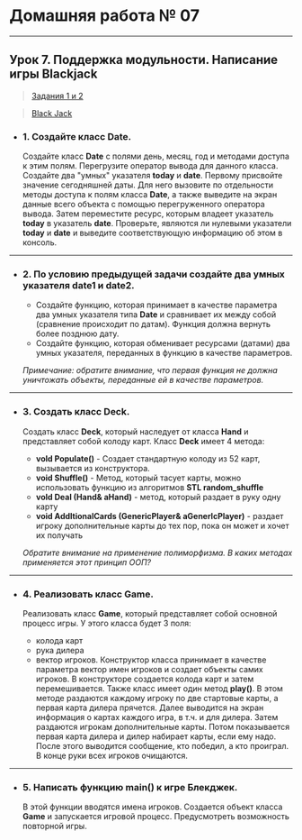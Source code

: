 # Домашняя работа № 07
-------------------------------
## Урок 7. Поддержка модульности. Написание игры Blackjack

> [Задания 1 и 2](lesson_07.cpp)

> [Black Jack](BlackJack)

- ### 1. Создайте класс Date.

    Создайте класс **Date** с полями день, месяц, год и методами доступа к этим полям. Перегрузите оператор вывода для данного класса. Создайте два "умных" указателя **today** и **date**. Первому присвойте значение сегодняшней даты. Для него вызовите по отдельности методы доступа к полям класса **Date**, а также выведите на экран данные всего объекта с помощью перегруженного оператора вывода. Затем переместите ресурс, которым владеет указатель **today** в указатель **date**. Проверьте, являются ли нулевыми указатели **today** и **date** и выведите соответствующую информацию об этом в консоль.
-------------------------------
- ### 2. По условию предыдущей задачи создайте два умных указателя date1 и date2.
    - Создайте функцию, которая принимает в качестве параметра два умных указателя типа **Date** и сравнивает их между собой (сравнение происходит по датам). Функция должна вернуть более позднюю дату.
    - Создайте функцию, которая обменивает ресурсами (датами) два умных указателя, переданных в функцию в качестве параметров.
    
    *Примечание: обратите внимание, что первая функция не должна уничтожать объекты, переданные ей в качестве параметров.*
-------------------------------
- ### 3. Создать класс Deck.

    Создать класс **Deck**, который наследует от класса **Hand** и представляет собой колоду карт. Класс **Deck** имеет 4 метода:
    - **vold Populate()** - Создает стандартную колоду из 52 карт, вызывается из конструктора.
    - **void Shuffle()** - Метод, который тасует карты, можно использовать функцию из алгоритмов **STL random_shuffle**
    - **vold Deal (Hand& aHand)** - метод, который раздает в руку одну карту
    - **void AddltionalCards (GenericPlayer& aGenerlcPlayer)** - раздает игроку дополнительные карты до тех пор, пока он может и хочет их получать

    *Обратите внимание на применение полиморфизма. В каких методах применяется этот принцип ООП?*
-------------------------------
- ### 4. Реализовать класс Game.

    Реализовать класс **Game**, который представляет собой основной процесс игры. У этого класса будет 3 поля:
    - колода карт
    - рука дилера
    - вектор игроков.
    Конструктор класса принимает в качестве параметра вектор имен игроков и создает объекты самих игроков. В конструкторе создается колода карт и затем перемешивается.
    Также класс имеет один метод **play()**. В этом методе раздаются каждому игроку по две стартовые карты, а первая карта дилера прячется. Далее выводится на экран информация о картах каждого игра, в т.ч. и для дилера. Затем раздаются игрокам дополнительные карты. Потом показывается первая карта дилера и дилер набирает карты, если ему надо. После этого выводится сообщение, кто победил, а кто проиграл. В конце руки всех игроков очищаются.
-------------------------------
- ### 5. Написать функцию main() к игре Блекджек.

    В этой функции вводятся имена игроков. Создается объект класса **Game** и запускается игровой процесс. Предусмотреть возможность повторной игры.